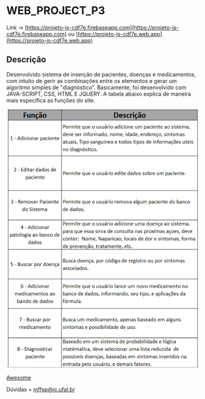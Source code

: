 # WEB_PROJECT_P3

Link -> [https://projeto-js-cdf7e.firebaseapp.com](https://projeto-js-cdf7e.firebaseapp.com)
        ou [https://projeto-js-cdf7e.web.app](https://projeto-js-cdf7e.web.app)


## Descrição

Desenvolvido sistema de inserção de pacientes, doenças e medicamentos, com intuito de gerir as combinações entre os elementos e gerar um algoritmo simples de "diagnóstico". Basicamente, foi desenvolvido com JAVA-SCRIPT, CSS, HTML E JQUERY.
A tabela abaixo explica de maneira mais específica as funções do site.

        
<p align="center">
  <img  src="src/table.png">
</p>

[Awesome](google.com)

Dúvidas = mffsp@ic.ufal.br

